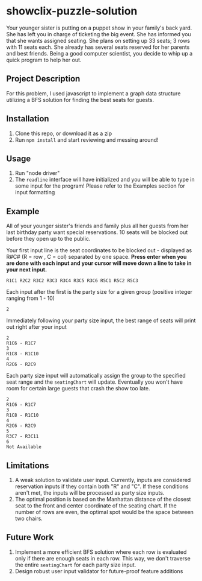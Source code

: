 # showclix-puzzle-solution
Your younger sister is putting on a puppet show in your family's back yard. She has left you in charge of ticketing the big event. She has informed you that she wants assigned seating. She plans on setting up 33 seats; 3 rows with 11 seats each. She already has several seats reserved for her parents and best friends. Being a good computer scientist, you decide to whip up a quick program to help her out.

## Project Description
For this problem, I used javascript to implement a graph data structure utilizing a BFS solution for finding the best seats for guests. 

## Installation

1. Clone this repo, or download it as a zip
2. Run `npm install` and start reviewing and messing around!

## Usage

1. Run "node driver" 
2. The `readline` interface will have initialized and you will be able to type in some input for the program! Please refer to the Examples section for input formatting

## Example

All of your younger sister's friends and family plus all her guests from her last birthday party want special reservations.
10 seats will be blocked out before they open up to the public.

Your first input line is the seat coordinates to be blocked out - displayed as R#C# (R = row , C = col) separated by one space. 
**Press enter when you are done with each input and your cursor will move down a line to take in your next input.**
```
R1C1 R2C2 R3C2 R3C3 R3C4 R3C5 R3C6 R5C1 R5C2 R5C3
```

Each input after the first is the party size for a given group (positive integer ranging from 1 - 10)
```
2
```

Immediately following your party size input, the best range of seats will print out right after your input
```
2
R1C6 - R1C7
3
R1C8 - R1C10
4
R2C6 - R2C9
```

Each party size input will automatically assign the group to the specified seat range and the `seatingChart` will update. Eventually you won't have room for certain large guests that crash the show too late.
```
2
R1C6 - R1C7
3
R1C8 - R1C10
4
R2C6 - R2C9
5
R3C7 - R3C11
6
Not Available
```


## Limitations

1. A weak solution to validate user input. Currently, inputs are considered reservation inputs if they contain both "R" and "C". If these conditions aren't met, the inputs will be processed as party size inputs.
2. The optimal position is based on the Manhattan distance of the closest seat to the front and center coordinate of the seating chart. If the number of rows are even, the optimal spot would be the space between two chairs. 

## Future Work

1. Implement a more efficient BFS solution where each row is evaluated only if there are enough seats in each row. This way, we don't traverse the entire `seatingChart` for each party size input.
2. Design robust user input validator for future-proof feature additions   

